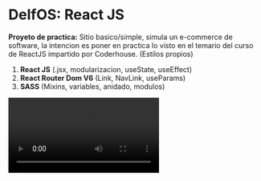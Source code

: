 # DelfOS: React JS
**Proyeto de practica:**
Sitio basico/simple, simula  un e-commerce de software, la intencion es poner en practica lo visto en el temario del curso de ReactJS impartido por Coderhouse. (Estilos propios)

1.  **React JS** (.jsx, modularizacion, useState, useEffect)
1.  **React Router Dom V6** (Link, NavLink, useParams)
1.  **SASS** (Mixins, variables, anidado, modulos)

![](https://i.imgur.com/vufNS77.mp4)